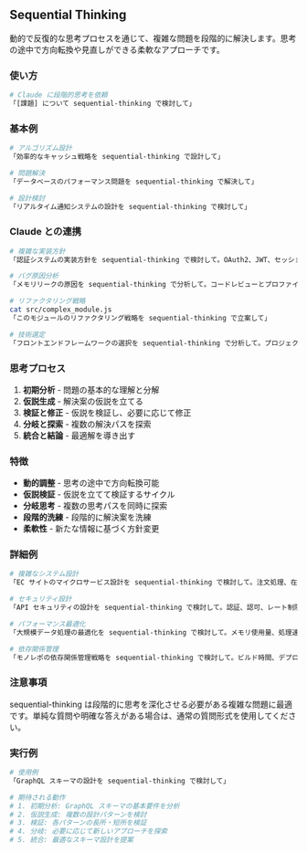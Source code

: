 ## Sequential Thinking

動的で反復的な思考プロセスを通じて、複雑な問題を段階的に解決します。思考の途中で方向転換や見直しができる柔軟なアプローチです。

### 使い方

```bash
# Claude に段階的思考を依頼
「[課題] について sequential-thinking で検討して」
```

### 基本例

```bash
# アルゴリズム設計
「効率的なキャッシュ戦略を sequential-thinking で設計して」

# 問題解決
「データベースのパフォーマンス問題を sequential-thinking で解決して」

# 設計検討
「リアルタイム通知システムの設計を sequential-thinking で検討して」
```

### Claude との連携

```bash
# 複雑な実装方針
「認証システムの実装方針を sequential-thinking で検討して。OAuth2、JWT、セッション管理を考慮して」

# バグ原因分析
「メモリリークの原因を sequential-thinking で分析して。コードレビューとプロファイリング結果を含めて」

# リファクタリング戦略
cat src/complex_module.js
「このモジュールのリファクタリング戦略を sequential-thinking で立案して」

# 技術選定
「フロントエンドフレームワークの選択を sequential-thinking で分析して。プロジェクト要件と制約を考慮して」
```

### 思考プロセス

1. **初期分析** - 問題の基本的な理解と分解
2. **仮説生成** - 解決案の仮説を立てる
3. **検証と修正** - 仮説を検証し、必要に応じて修正
4. **分岐と探索** - 複数の解決パスを探索
5. **統合と結論** - 最適解を導き出す

### 特徴

- **動的調整** - 思考の途中で方向転換可能
- **仮説検証** - 仮説を立てて検証するサイクル
- **分岐思考** - 複数の思考パスを同時に探索
- **段階的洗練** - 段階的に解決案を洗練
- **柔軟性** - 新たな情報に基づく方針変更

### 詳細例

```bash
# 複雑なシステム設計
「EC サイトのマイクロサービス設計を sequential-thinking で検討して。注文処理、在庫管理、決済の連携を含めて」

# セキュリティ設計
「API セキュリティの設計を sequential-thinking で検討して。認証、認可、レート制限、監査ログを含めて」

# パフォーマンス最適化
「大規模データ処理の最適化を sequential-thinking で検討して。メモリ使用量、処理速度、スケーラビリティを考慮して」

# 依存関係管理
「モノレポの依存関係管理戦略を sequential-thinking で検討して。ビルド時間、デプロイ、テスト実行を含めて」
```

### 注意事項

sequential-thinking は段階的に思考を深化させる必要がある複雑な問題に最適です。単純な質問や明確な答えがある場合は、通常の質問形式を使用してください。

### 実行例

```bash
# 使用例
「GraphQL スキーマの設計を sequential-thinking で検討して」

# 期待される動作
# 1. 初期分析: GraphQL スキーマの基本要件を分析
# 2. 仮説生成: 複数の設計パターンを検討
# 3. 検証: 各パターンの長所・短所を検証
# 4. 分岐: 必要に応じて新しいアプローチを探索
# 5. 統合: 最適なスキーマ設計を提案
```